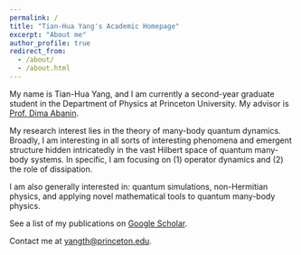 ```yaml
---
permalink: /
title: "Tian-Hua Yang's Academic Homepage"
excerpt: "About me"
author_profile: true
redirect_from: 
  - /about/
  - /about.html
---
```


My name is Tian-Hua Yang, and I am currently a second-year graduate student in the Department of Physics at Princeton University. My advisor is <a href="https://phy.princeton.edu/people/dmitry-abanin">Prof. Dima Abanin</a>.

My research interest lies in the theory of many-body quantum dynamics. Broadly, I am interesting in all sorts of interesting phenomena and emergent structure hidden intricatedly in the vast Hilbert space of quantum many-body systems. In specific, I am focusing on (1) operator dynamics and (2) the role of dissipation. 

I am also generally interested in: quantum simulations, non-Hermitian physics, and applying novel mathematical tools to quantum many-body physics.

See a list of my publications on <a href="https://scholar.google.com/citations?user=MXF9R18AAAAJ&hl=en">Google Scholar</a>.

Contact me at <a href="mailto:yangth@princeton.edu">yangth@princeton.edu</a>.